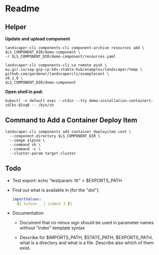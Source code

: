 # Readme

## Helper

**Update and upload component** 

```
landscaper-cli components-cli component-archive resources add \
$LS_COMPONENT_DIR/demo-component \
-r $LS_COMPONENT_DIR/demo-component/resources.yaml

landscaper-cli components-cli ca remote push \
eu.gcr.io/sap-gcp-cp-k8s-stable-hub/examples/landscaper/temp \
github.com/gardener/landscapercli/examplecont \
v0.1.0 \
$LS_COMPONENT_DIR/demo-component
```

**Open shell in pod:**

```
kubectl -n default exec --stdin --tty demo-installation-container1-zdlks-82vq8 -- /bin/sh
```

## Command to Add a Container Deploy Item

```shell script
landscaper-cli components add container deployitem cont \
  --component-directory $LS_COMPONENT_DIR \
  --image alpine \
  --command sh \
  --command -c \
  --cluster-param target-cluster
```

## Todo

- Test export: echo "testparam: ttt" > $EXPORTS_PATH

- Find out what is available in (for the "dot"): 

  ```yaml 
  importValues: 
    {{ toJson . | indent 2 }}
  ``` 

- Documentation

  - Document that no minus sign should be used in parameter names without "index" template syntax
  
  - Describe for $IMPORTS_PATH, $STATE_PATH, $EXPORTS_PATH, what is a directory and what is a file.
    Describe also which of them exist.
